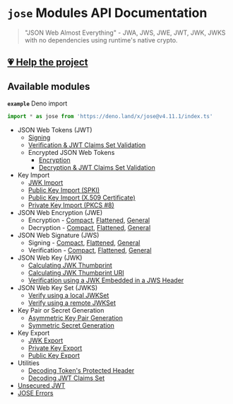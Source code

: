 # `jose` Modules API Documentation

> "JSON Web Almost Everything" - JWA, JWS, JWE, JWT, JWK, JWKS with no dependencies using runtime's native crypto.

## [💗 Help the project](https://github.com/panva/jose/blob/v4.11.1/docs/https://github.com/sponsors/panva)

## Available modules

**`example`** Deno import
```js
import * as jose from 'https://deno.land/x/jose@v4.11.1/index.ts'
```

- JSON Web Tokens (JWT)
  - [Signing](https://github.com/panva/jose/blob/v4.11.1/docs/classes/jwt_sign.SignJWT.md#readme)
  - [Verification & JWT Claims Set Validation](https://github.com/panva/jose/blob/v4.11.1/docs/functions/jwt_verify.jwtVerify.md#readme)
  - Encrypted JSON Web Tokens
    - [Encryption](https://github.com/panva/jose/blob/v4.11.1/docs/classes/jwt_encrypt.EncryptJWT.md#readme)
    - [Decryption & JWT Claims Set Validation](https://github.com/panva/jose/blob/v4.11.1/docs/functions/jwt_decrypt.jwtDecrypt.md#readme)
- Key Import
  - [JWK Import](https://github.com/panva/jose/blob/v4.11.1/docs/functions/key_import.importJWK.md#readme)
  - [Public Key Import (SPKI)](https://github.com/panva/jose/blob/v4.11.1/docs/functions/key_import.importSPKI.md#readme)
  - [Public Key Import (X.509 Certificate)](https://github.com/panva/jose/blob/v4.11.1/docs/functions/key_import.importX509.md#readme)
  - [Private Key Import (PKCS #8)](https://github.com/panva/jose/blob/v4.11.1/docs/functions/key_import.importPKCS8.md#readme)
- JSON Web Encryption (JWE)
  - Encryption - [Compact](https://github.com/panva/jose/blob/v4.11.1/docs/classes/jwe_compact_encrypt.CompactEncrypt.md#readme), [Flattened](https://github.com/panva/jose/blob/v4.11.1/docs/classes/jwe_flattened_encrypt.FlattenedEncrypt.md#readme), [General](https://github.com/panva/jose/blob/v4.11.1/docs/classes/jwe_general_encrypt.GeneralEncrypt.md#readme)
  - Decryption - [Compact](https://github.com/panva/jose/blob/v4.11.1/docs/functions/jwe_compact_decrypt.compactDecrypt.md#readme), [Flattened](https://github.com/panva/jose/blob/v4.11.1/docs/functions/jwe_flattened_decrypt.flattenedDecrypt.md#readme), [General](https://github.com/panva/jose/blob/v4.11.1/docs/functions/jwe_general_decrypt.generalDecrypt.md#readme)
- JSON Web Signature (JWS)
  - Signing - [Compact](https://github.com/panva/jose/blob/v4.11.1/docs/classes/jws_compact_sign.CompactSign.md#readme), [Flattened](https://github.com/panva/jose/blob/v4.11.1/docs/classes/jws_flattened_sign.FlattenedSign.md#readme), [General](https://github.com/panva/jose/blob/v4.11.1/docs/classes/jws_general_sign.GeneralSign.md#readme)
  - Verification - [Compact](https://github.com/panva/jose/blob/v4.11.1/docs/functions/jws_compact_verify.compactVerify.md#readme), [Flattened](https://github.com/panva/jose/blob/v4.11.1/docs/functions/jws_flattened_verify.flattenedVerify.md#readme), [General](https://github.com/panva/jose/blob/v4.11.1/docs/functions/jws_general_verify.generalVerify.md#readme)
- JSON Web Key (JWK)
  - [Calculating JWK Thumbprint](https://github.com/panva/jose/blob/v4.11.1/docs/functions/jwk_thumbprint.calculateJwkThumbprint.md#readme)
  - [Calculating JWK Thumbprint URI](https://github.com/panva/jose/blob/v4.11.1/docs/functions/jwk_thumbprint.calculateJwkThumbprintUri.md#readme)
  - [Verification using a JWK Embedded in a JWS Header](https://github.com/panva/jose/blob/v4.11.1/docs/functions/jwk_embedded.EmbeddedJWK.md#readme)
- JSON Web Key Set (JWKS)
  - [Verify using a local JWKSet](https://github.com/panva/jose/blob/v4.11.1/docs/functions/jwks_local.createLocalJWKSet.md#readme)
  - [Verify using a remote JWKSet](https://github.com/panva/jose/blob/v4.11.1/docs/functions/jwks_remote.createRemoteJWKSet.md#readme)
- Key Pair or Secret Generation
  - [Asymmetric Key Pair Generation](https://github.com/panva/jose/blob/v4.11.1/docs/functions/key_generate_key_pair.generateKeyPair.md#readme)
  - [Symmetric Secret Generation](https://github.com/panva/jose/blob/v4.11.1/docs/functions/key_generate_secret.generateSecret.md#readme)
- Key Export
  - [JWK Export](https://github.com/panva/jose/blob/v4.11.1/docs/functions/key_export.exportJWK.md#readme)
  - [Private Key Export](https://github.com/panva/jose/blob/v4.11.1/docs/functions/key_export.exportPKCS8.md#readme)
  - [Public Key Export](https://github.com/panva/jose/blob/v4.11.1/docs/functions/key_export.exportSPKI.md#readme)
- Utilities
  - [Decoding Token's Protected Header](https://github.com/panva/jose/blob/v4.11.1/docs/functions/util_decode_protected_header.decodeProtectedHeader.md#readme)
  - [Decoding JWT Claims Set](https://github.com/panva/jose/blob/v4.11.1/docs/functions/util_decode_jwt.decodeJwt.md#readme)
- [Unsecured JWT](https://github.com/panva/jose/blob/v4.11.1/docs/classes/jwt_unsecured.UnsecuredJWT.md#readme)
- [JOSE Errors](https://github.com/panva/jose/blob/v4.11.1/docs/modules/util_errors.md#readme)

[support-sponsor]: https://github.com/sponsors/panva
